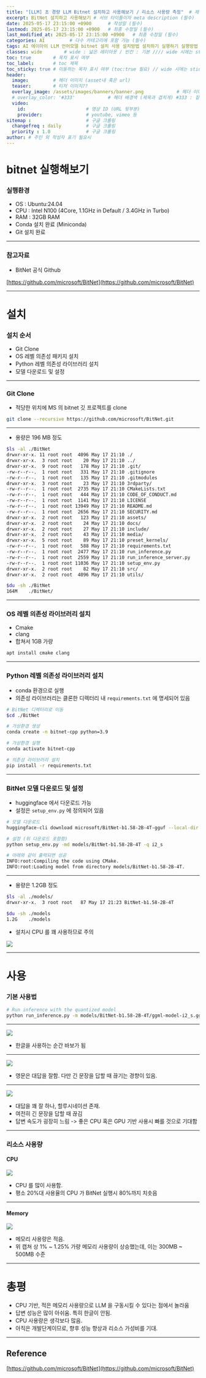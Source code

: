 ```yaml
---
title: "[LLM] 초 경량 LLM Bitnet 설치하고 사용해보기 / 리소스 사용량 측정"  # 제목 (필수)
excerpt: BitNet 설치하고 사용해보기 # 서브 타이틀이자 meta description (필수)
date: 2025-05-17 23:15:00 +0900      # 작성일 (필수)
lastmod: 2025-05-17 23:15:00 +0900   # 최종 수정일 (필수)
last_modified_at: 2025-05-17 23:15:00 +0900   # 최종 수정일 (필수)
categories: AI         # 다수 카테고리에 포함 가능 (필수)
tags: AI 에이아이 LLM 언어모델 bitnet 설치 사용 설치방법 설치하기 실행하기 실행방법 실행 사용방법 사용하기 리눅스 Linux CPU RAM 자원 리소스 사용량                    # 태그 복수개 가능 (필수)
classes: wide        # wide : 넓은 레이아웃 / 빈칸 : 기본 //// wide 시에는 sticky toc 불가
toc: true        # 목차 표시 여부
toc_label:       # toc 제목
toc_sticky: true # 이동하는 목차 표시 여부 (toc:true 필요) // wide 시에는 sticky toc 불가
header: 
  image:         # 헤더 이미지 (asset내 혹은 url)
  teaser:        # 티저 이미지??
  overlay_image: /assets/images/banners/banner.png            # 헤더 이미지 (제목과 겹치게)
  # overlay_color: '#333'            # 헤더 배경색 (제목과 겹치게) #333 : 짙은 회색 (필수)
  video:
    id:                      # 영상 ID (URL 뒷부분)
    provider:                # youtube, vimeo 등
sitemap :                    # 구글 크롤링
  changefreq : daily         # 구글 크롤링
  priority : 1.0             # 구글 크롤링
author: # 주인 외 작성자 표기 필요시
---
```

<!--postNo: 20250517_002-->


# bitnet 실행해보기  

### 실행환경  

- OS : Ubuntu:24.04  
- CPU : Intel N100 (4Core, 1.1GHz in Default / 3.4GHz in Turbo)
- RAM : 32GB RAM
- Conda 설치 완료 (Miniconda)
- Git 설치 완료

---

### 참고자료  

- BitNet 공식 Github  

[https://github.com/microsoft/BitNet](https://github.com/microsoft/BitNet)  

---

# 설치  

### 설치 순서  

- Git Clone  
- OS 레벨 의존성 패키지 설치  
- Python 레벨 의존성 라이브러리 설치  
- 모델 다운로드 및 설정  

---
### Git Clone  

- 적당한 위치에 MS 의 bitnet 깃 프로젝트를 clone  

```bash
git clone --recursive https://github.com/microsoft/BitNet.git
```

---

- 용량은 196 MB 정도  

```bash
$ls -al ./BitNet
drwxr-xr-x. 11 root root  4096 May 17 21:10 ./
drwxr-xr-x.  3 root root    20 May 17 21:10 ../
drwxr-xr-x.  9 root root   178 May 17 21:10 .git/
-rw-r--r--.  1 root root   331 May 17 21:10 .gitignore
-rw-r--r--.  1 root root   135 May 17 21:10 .gitmodules
drwxr-xr-x.  3 root root    23 May 17 21:10 3rdparty/
-rw-r--r--.  1 root root  2735 May 17 21:10 CMakeLists.txt
-rw-r--r--.  1 root root   444 May 17 21:10 CODE_OF_CONDUCT.md
-rw-r--r--.  1 root root  1141 May 17 21:10 LICENSE
-rw-r--r--.  1 root root 13949 May 17 21:10 README.md
-rw-r--r--.  1 root root  2656 May 17 21:10 SECURITY.md
drwxr-xr-x.  2 root root   123 May 17 21:10 assets/
drwxr-xr-x.  2 root root    24 May 17 21:10 docs/
drwxr-xr-x.  2 root root    27 May 17 21:10 include/
drwxr-xr-x.  2 root root    43 May 17 21:10 media/
drwxr-xr-x.  5 root root    89 May 17 21:10 preset_kernels/
-rw-r--r--.  1 root root   588 May 17 21:10 requirements.txt
-rw-r--r--.  1 root root  2477 May 17 21:10 run_inference.py
-rw-r--r--.  1 root root  2559 May 17 21:10 run_inference_server.py
-rw-r--r--.  1 root root 11036 May 17 21:10 setup_env.py
drwxr-xr-x.  2 root root    82 May 17 21:10 src/
drwxr-xr-x.  2 root root  4096 May 17 21:10 utils/

$du -sh ./BitNet
164M    ./BitNet/
```

---

### OS 레벨 의존성 라이브러리 설치  

- Cmake  
- clang  
- 합쳐서 1GB 가량  

```bash
apt install cmake clang
```

---

### Python 레벨 의존성 라이브러리 설치  

- conda 환경으로 실행  
- 의존성 라이브러리는 클론한 디렉터리 내 `requirements.txt` 에 명세되어 있음  

```bash
# BitNet 디렉터리로 이동
$cd ./BitNet

# 가상환경 생성
conda create -n bitnet-cpp python=3.9

# 가상환경 실행
conda activate bitnet-cpp

# 의존성 라이브러리 설치
pip install -r requirements.txt
```

---

### BitNet 모델 다운로드 및 설정  

- huggingface 에서 다운로드 가능  
- 설정은 `setup_env.py` 에 정의되어 있음  

```bash
# 모델 다운로드  
huggingface-cli download microsoft/BitNet-b1.58-2B-4T-gguf --local-dir models/BitNet-b1.58-2B-4T

# 설정 (위 다운로드 포함함)  
python setup_env.py -md models/BitNet-b1.58-2B-4T -q i2_s

# 아래와 같이 출력되면 성공
INFO:root:Compiling the code using CMake.
INFO:root:Loading model from directory models/BitNet-b1.58-2B-4T.
```

---

- 용량은 1.2GB 정도  

```bash
$ls -al ./models/
drwxr-xr-x.  3 root root   87 May 17 21:23 BitNet-b1.58-2B-4T

$du -sh ./models
1.2G    ./models
```

- 설치시 CPU 를 꽤 사용하므로 주의  

![](/assets/images/20250517_002_001.png)

---
# 사용  

### 기본 사용법  

```bash
# Run inference with the quantized model
python run_inference.py -m models/BitNet-b1.58-2B-4T/ggml-model-i2_s.gguf -p "You are a helpful assistant" -cnv
```

---

![](/assets/images/20250517_002_002.png)

- 한글을 사용하는 순간 바보가 됨  

---

![](/assets/images/20250517_002_003.png)

- 영문은 대답을 잘함. 다만 긴 문장을 답할 때 끊기는 경향이 있음.  

---

![](/assets/images/20250517_002_004.png)

- 대답을 꽤 잘 하나, 할루시네이션 존재.  
- 여전히 긴 문장을 답할 때 끊김  
- 답변 속도가 굉장히 느림 -> 좋은 CPU 혹은 GPU 기반 사용시 빠를 것으로 기대함  

---

### 리소스 사용량  

#### CPU  

![](/assets/images/20250517_002_005.png)

- CPU 를 많이 사용함.  
- 평소 20%대 사용율의 CPU 가 BitNet 실행시 80%까지 치솟음  

---

#### Memory  

![](/assets/images/20250517_002_006.png)

- 메모리 사용량은 적음.  
- 위 캡쳐 상 1% ~ 1.25% 가량 메모리 사용량이 상승했는데, 이는 300MB ~ 500MB 수준  

---

# 총평  

- CPU 기반, 적은 메모리 사용량으로 LLM 을 구동시킬 수 있다는 점에서 놀라움  
- 답변 성능은 많이 아쉬움. 특히 한글이 안됨.  
- CPU 사용량은 생각보다 많음.  
- 아직은 개발단계이므로, 향후 성능 향상과 리소스 가성비를 기대.  

---

## Reference  

[https://github.com/microsoft/BitNet](https://github.com/microsoft/BitNet)  